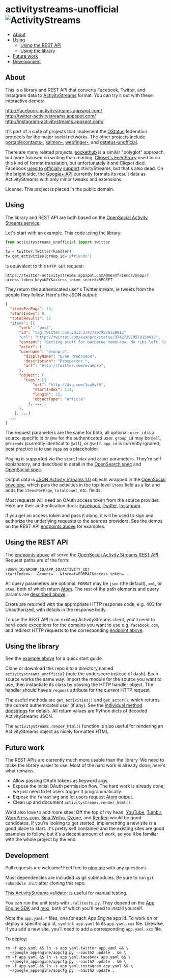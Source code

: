 activitystreams-unofficial ![ActivityStreams](https://raw.github.com/snarfed/activitystreams-unofficial/master/static/logo_small.png)
===

  * [About](#about)
  * [Using](#using)
    * [Using the REST API](#using-the-REST-API)
    * [Using the library](#using-the-library)
  * [Future work](#future-work)
  * [Development](#development)


About
---

This is a library and REST API that converts Facebook, Twitter, and Instagram
data to [ActivityStreams](http://activitystrea.ms/) format. You can try it out
with these interactive demos:

http://facebook-activitystreams.appspot.com/  
http://twitter-activitystreams.appspot.com/  
http://instagram-activitystreams.appspot.com/

It's part of a suite of projects that implement the
[OStatus](http://ostatus.org/) federation protocols for the major social
networks. The other projects include
[portablecontacts-](https://github.com/snarfed/portablecontacts-unofficial),
[salmon-](https://github.com/snarfed/salmon-unofficial),
[webfinger-](https://github.com/snarfed/webfinger-unofficial), and
[ostatus-unofficial](https://github.com/snarfed/ostatus-unofficial).

There are many related projects.
[sockethub](https://github.com/sockethub/sockethub) is a similar
"polyglot" approach, but more focused on writing than reading.
[Cliqset's FeedProxy](http://www.readwriteweb.com/archives/cliqset_activity_streams_api.php)
used to do this kind of format translation, but unfortunately it and
Cliqset died. Facebook [used to](https://developers.facebook.com/blog/post/225/)
[officially](https://developers.facebook.com/blog/post/2009/08/05/streamlining-the-open-stream-apis/)
[support](https://groups.google.com/forum/#!topic/activity-streams/-b0LmeUExXY)
ctivityStreams, but that's also dead. On the bright side, the
[Google+ API](https://developers.google.com/+/api/) currently formats its result
data as ActivityStreams with only minor tweaks and extensions.

License: This project is placed in the public domain.


Using
---

The library and REST API are both based on the
[OpenSocial Activity Streams service](http://opensocial-resources.googlecode.com/svn/spec/2.0.1/Social-API-Server.xml#ActivityStreams-Service).

Let's start with an example. This code using the library:

```python
from activitystreams_unofficial import twitter
...
tw = twitter.Twitter(handler)
tw.get_activities(group_id='@friends')
```

is equivalent to this `HTTP GET` request:

```
https://twitter-activitystreams.appspot.com/@me/@friends/@app/?access_token_key=KEY&access_token_secret=SECRET
```

They return the authenticated user's Twitter stream, ie tweets from the people they
follow. Here's the JSON output:

```json
{
  "itemsPerPage": 10,
  "startIndex": 0,
  "totalResults": 12
  "items": [{
      "verb": "post",
      "id": "tag:twitter.com,2013:374272979578150912"
      "url": "http://twitter.com/evanpro/status/374272979578150912",
      "content": "Getting stuff for barbecue tomorrow. No ribs left! Got some nice tenderloin though. (@ Metro Plus Famille Lemay) http://t.co/b2PLgiLJwP",
      "actor": {
      "username": "evanpro",
        "displayName": "Evan Prodromou",
        "description": "Prospector.",
        "url": "http://twitter.com/evanpro",
      },
      "object": {
        "tags": [{
            "url": "http://4sq.com/1cw5vf6",
            "startIndex": 113,
            "length": 22,
            "objectType": "article"
          }, ...],
      },
    }, ...]
  ...
}
```

The request parameters are the same for both, all optional: `user_id` is a
source-specific id or `@me` for the authenticated user. `group_id` may be
`@all`, `@friends` (currently identical to `@all`), or `@self`. `app_id` is
currently ignored; best practice is to use `@app` as a placeholder.

Paging is supported via the `startIndex` and `count` parameters. They're self
explanatory, and described in detail in the
[OpenSearch spec](http://www.opensearch.org/Specifications/OpenSearch/1.1#The_.22count.22_parameter)
and
[OpenSocial spec](http://opensocial-resources.googlecode.com/svn/spec/2.0.1/Social-API-Server.xml#ActivityStreams-Service).

Output data is
[JSON Activity Streams 1.0](http://activitystrea.ms/specs/json/1.0/) objects
wrapped in the
[OpenSocial envelope](http://opensocial-resources.googlecode.com/svn/spec/2.0.1/Social-API-Server.xml#ActivityStreams-Service),
which puts the activities in the top-level `items` field as a list and adds the
`itemsPerPage`, `totalCount`, etc. fields.

Most requests will need an OAuth access token from the source provider. Here are
their authentication docs:
[Facebook](https://developers.facebook.com/docs/facebook-login/access-tokens/),
[Twitter](https://dev.twitter.com/docs/auth/3-legged-authorization),
[Instagram](http://instagram.com/developer/authentication/).

If you get an access token and pass it along, it will be used to sign and
authorize the underlying requests to the sources providers. See the demos on the
REST API [endpoints above](#about) for examples.


Using the REST API
---

The [endpoints above](#about) all serve the
[OpenSocial Activity Streams REST API](http://opensocial-resources.googlecode.com/svn/spec/2.0.1/Social-API-Server.xml#ActivityStreams-Service).
Request paths are of the form:

```
/USER_ID/GROUP_ID/APP_ID/ACTIVITY_ID?startIndex=...&count=...&format=FORMAT&access_token=...
```

All query parameters are optional.
`FORMAT` may be `json` (the default), `xml`, or `atom`, both of which return
[Atom](http://www.intertwingly.net/wiki/pie/FrontPage).
The rest of the path elements and query params are [described above](#using).

Errors are returned with the appropriate HTTP response code, e.g. 403 for
Unauthorized, with details in the response body.

To use the REST API in an existing ActivityStreams client, you'll need to
hard-code exceptions for the domains you want to use e.g. `facebook.com`, and
redirect HTTP requests to the corresponding [endpoint above](#about).


Using the library
---

See the [example above](#using) for a quick start guide.

Clone or download this repo into a directory named `activitystreams_unofficial`
(note the underscore instead of dash). Each source works the same way. Import
the module for the source you want to use, then instantiate its class by passing
the HTTP handler object. The handler should have a `request` attribute for the
current HTTP request.

The useful methods are `get_activities()` and `get_actor()`, which returns the
current authenticated user (if any). See the
[individual method docstrings](https://github.com/snarfed/activitystreams-unofficial/blob/master/source.py)
for details. All return values are Python dicts of decoded ActivityStreams JSON.

The `activitystreams.render_html()` function is also useful for rendering an
ActivityStreams object as nicely formatted HTML.


Future work
---

The REST APIs are currently much more usable than the library. We need to make
the library easier to use. Most of the hard work is already done; here's what remains.

  * Allow passing OAuth tokens as keyword args.
  * Expose the initial OAuth permission flow. The hard work is already done, we
    just need to let users trigger it programmatically.
  * Expose the `format` arg and let users request
    [Atom](http://www.intertwingly.net/wiki/pie/FrontPage) output.
  * Clean up and document `activitystreams.render_html()`.

We'd also love to add more sites! Off the top of my head,
[YouTube](http://youtu.be/), [Tumblr](http://tumblr.com/),
[WordPress.com](http://wordpress.com/),
[Sina Weibo](http://en.wikipedia.org/wiki/Sina_Weibo),
[Qzone](http://en.wikipedia.org/wiki/Qzone), and
[RenRen](http://en.wikipedia.org/wiki/Renren) would be good candidates. If
you're looking to get started, implementing a new site is a good place to start.
It's pretty self contained and the existing sites are good examples to follow,
but it's a decent amount of work, so you'll be familiar with the whole project
by the end.


Development
---

Pull requests are welcome! Feel free to [ping me](http://snarfed.org/about) with
any questions.

Most dependencies are included as git submodules. Be sure to run `git submodule
init` after cloning this repo.

[This ActivityStreams validator](http://activitystreamstester.appspot.com/) is
useful for manual testing.

You can run the unit tests with `./alltests.py`. They depend on the
[App Engine SDK](https://developers.google.com/appengine/downloads) and
[mox](http://code.google.com/p/pymox/), both of which you'll need to install
yourself.

Note the `app.yaml.*` files, one for each App Engine app id. To work on or deploy
a specific app id, `symlink app.yaml` to its `app.yaml.xxx` file. Likewise, if you
add a new site, you'll need to add a corresponding `app.yaml.xxx` file.

To deploy:

```shell
rm -f app.yaml && ln -s app.yaml.twitter app.yaml && \
  ~/google_appengine/appcfg.py --oauth2 update . && \
rm -f app.yaml && ln -s app.yaml.facebook app.yaml && \
  ~/google_appengine/appcfg.py --oauth2 update . && \
rm -f app.yaml && ln -s app.yaml.instagram app.yaml && \
  ~/google_appengine/appcfg.py --oauth2 update .
```
